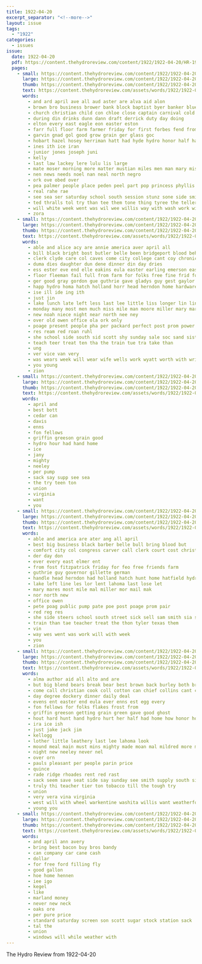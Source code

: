 ```yaml
---
title: 1922-04-20
excerpt_separator: "<!--more-->"
layout: issue
tags:
  - "1922"
categories:
  - issues
issue:
  date: 1922-04-20
  pdf: https://content.thehydroreview.com/content/1922/1922-04-20/HR-1922-04-20.pdf
  pages:
    - small: https://content.thehydroreview.com/content/1922/1922-04-20/small/HR-1922-04-20-01.jpg
      large: https://content.thehydroreview.com/content/1922/1922-04-20/large/HR-1922-04-20-01.jpg
      thumb: https://content.thehydroreview.com/content/1922/1922-04-20/thumbnails/HR-1922-04-20-01.jpg
      text: https://content.thehydroreview.com/assets/words/1922/1922-04-20/HR-1922-04-20-01.txt
      words:
        - and ard april ave all aud aster are alva aid alon
        - brown bro business brower bank block baptist byer banker blue basket ball
        - church christian child con chloe close captain carnival cold chas court
        - during din drinks dunn dann draft derrick duty day doing
        - elton every east eagle eon easter eston
        - farr full floor farm farmer friday for first forbes fend from fortune
        - garvin gnad gol good grow grain ger glass goc
        - hobart hazel hosey herriman hatt had hyde hydro honor half harry haul handle hen hunt
        - ines ith ice iran
        - junior jones joseph juni
        - kelly
        - last law lackey lere lulu lis large
        - mate moser morning more matter mustian miles men man mary miss mus mattie
        - nen news needs noel nan neal north negro
        - ork ove obed over
        - pea palmer people place peden peel part pop princess phyllis pat
        - real rahe rae
        - see sea ser saturday school south session stunz sone side smith such signal season schreck second stewart
        - ted thralls tol try than tee them tone thing tyree the teller town ton
        - will white week went was wil wee willis way with wash work william well
        - zora
    - small: https://content.thehydroreview.com/content/1922/1922-04-20/small/HR-1922-04-20-02.jpg
      large: https://content.thehydroreview.com/content/1922/1922-04-20/large/HR-1922-04-20-02.jpg
      thumb: https://content.thehydroreview.com/content/1922/1922-04-20/thumbnails/HR-1922-04-20-02.jpg
      text: https://content.thehydroreview.com/assets/words/1922/1922-04-20/HR-1922-04-20-02.txt
      words:
        - able and alice acy are annie america aver april all
        - bill black bright bost butler belle been bridgeport blood beh bast brain better bank business boschert babe but bus best band barber
        - clerk clyde care col caves come city college cant coy chronic cor carver call close creek cost claude cream child christ car
        - duma dies daughter dun dene dinner din day dries
        - ess ester eve end elle eakins eula easter earling emerson east ever
        - floor fleeman fail full from farm for folks free fine frid fost first fresh
        - ger good gray gordon gue guthrie gave gladys guy gest gaylor gress governor german
        - happ hydro homa hatch holland horr head herndon home hardware helen half helle had hard hunt honor hoes has hinton hatfield hed hattie her herb henke handle hour
        - ise ill ide ing ith
        - just jin
        - lake lunch late left less last lee little liss longer lin linton lemon lass
        - monday many most men much miss mile man moore miller mary mares made music morse mess mail marone more myrtle
        - new noah niece night near north nee ney
        - over old owen office ola ork only
        - poage present people pha per packard perfect post prom power past pitzer pete public pheips parent pages price patel pleas pair
        - res ream red roan ruhl
        - she school side south sid scott shy sunday sale soc sand sister study seal scouten safe starts saturday sell sun sick see shown sow som sat stock stand soles store
        - teach teer treat ten tha the train tue tra take than
        - ung
        - ver vice van very
        - was wears week will wear wife wells work wyatt worth with wright went west weatherford washington
        - you young
        - zion
    - small: https://content.thehydroreview.com/content/1922/1922-04-20/small/HR-1922-04-20-03.jpg
      large: https://content.thehydroreview.com/content/1922/1922-04-20/large/HR-1922-04-20-03.jpg
      thumb: https://content.thehydroreview.com/content/1922/1922-04-20/thumbnails/HR-1922-04-20-03.jpg
      text: https://content.thehydroreview.com/assets/words/1922/1922-04-20/HR-1922-04-20-03.txt
      words:
        - april and
        - best bott
        - cedar can
        - davis
        - enns
        - fon fellows
        - griffin greeson grain good
        - hydro hour had hand home
        - ice
        - jany
        - mighty
        - neeley
        - per pump
        - sack say supp see sea
        - the try teen ton
        - union
        - virginia
        - want
        - you
    - small: https://content.thehydroreview.com/content/1922/1922-04-20/small/HR-1922-04-20-04.jpg
      large: https://content.thehydroreview.com/content/1922/1922-04-20/large/HR-1922-04-20-04.jpg
      thumb: https://content.thehydroreview.com/content/1922/1922-04-20/thumbnails/HR-1922-04-20-04.jpg
      text: https://content.thehydroreview.com/assets/words/1922/1922-04-20/HR-1922-04-20-04.txt
      words:
        - able and america are ater ang all april
        - best big business black barber belle bull bring blood but
        - comfort city col congress carver call clerk court cost christ cape child close
        - der day don
        - ever every east elmer ent
        - from fost fitzpatrick friday for feo free friends farm
        - guthrie guy governor gillette german
        - handle head herndon had holland hatch hunt home hatfield hydro hess her happy has half
        - lake left line les lor lent lahoma last lose let
        - mary mares most mile mal miller mor mail mak
        - nor north new
        - office owen
        - pete poag public pump pate poe post poage prom pair
        - red reg res
        - she side steers school south street sick sell sam smith sia scott saturday
        - train than tae teacher treat the thon tyler texas them
        - vin
        - way wes went was work will with week
        - you
        - zion
    - small: https://content.thehydroreview.com/content/1922/1922-04-20/small/HR-1922-04-20-05.jpg
      large: https://content.thehydroreview.com/content/1922/1922-04-20/large/HR-1922-04-20-05.jpg
      thumb: https://content.thehydroreview.com/content/1922/1922-04-20/thumbnails/HR-1922-04-20-05.jpg
      text: https://content.thehydroreview.com/assets/words/1922/1922-04-20/HR-1922-04-20-05.txt
      words:
        - alma author aid all alto and are
        - but big blend bears break bear best brown back burley both bros bowls bell brother
        - come call christian cook coll cotton can chief collins cant cope cost clack corn creamer cora
        - day degree dockery dinner daily deal
        - evens ent easter end eula ever enns est egg every
        - fon fellows for folks flakes frost from
        - griffin greeson getting grain green gave good ghost
        - hout hard hunt hand hydro hurt her half had home how honor hold
        - ira ice ish
        - just jake jack jim
        - kellogg
        - lother little leathery last lee lahoma look
        - mound meal main must mins mighty made moan mal mildred more mand merchant monday
        - night new neeley never nel
        - over orn
        - pauls pleasant per people parin price
        - quince
        - rade ridge rhoades rent red rast
        - sack seem save seat side say sunday see smith supply south sit sun star stand sunda school sek sell
        - truly thi teacher tier ton tobacco till the tough try
        - union
        - very vera vina virginia
        - west will with wheel warkentine washita willis want weatherford weather wilson wee win
        - young you
    - small: https://content.thehydroreview.com/content/1922/1922-04-20/small/HR-1922-04-20-06.jpg
      large: https://content.thehydroreview.com/content/1922/1922-04-20/large/HR-1922-04-20-06.jpg
      thumb: https://content.thehydroreview.com/content/1922/1922-04-20/thumbnails/HR-1922-04-20-06.jpg
      text: https://content.thehydroreview.com/assets/words/1922/1922-04-20/HR-1922-04-20-06.txt
      words:
        - and april ann avery
        - bring best bacon buy bros bandy
        - can company car cane cash
        - dollar
        - for free ford filling fly
        - good gallon
        - hoe home hennen
        - iee igo
        - kegel
        - like
        - marland money
        - never new neck
        - oaks ore
        - per pure price
        - standard saturday screen son scott sugar stock station sack
        - tal the
        - union
        - windows will while weather with
---
```


The Hydro Review from 1922-04-20

<!--more-->

